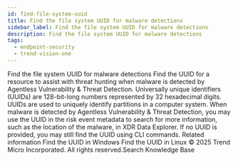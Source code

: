 ```yaml
---
id: find-file-system-uuid
title: Find the file system UUID for malware detections
sidebar_label: Find the file system UUID for malware detections
description: Find the file system UUID for malware detections
tags:
  - endpoint-security
  - trend-vision-one
---
```


 Find the file system UUID for malware detections Find the UUID for a resource to assist with threat hunting when malware is detected by Agentless Vulnerability & Threat Detection. Universally unique identifiers (UUIDs) are 128-bit-long numbers represented by 32 hexadecimal digits. UUIDs are used to uniquely identify partitions in a computer system. When malware is detected by Agentless Vulnerability & Threat Detection, you may use the UUID in the risk event metadata to search for more information, such as the location of the malware, in XDR Data Explorer. If no UUID is provided, you may still find the UUID using CLI commands. Related information Find the UUID in Windows Find the UUID in Linux © 2025 Trend Micro Incorporated. All rights reserved.Search Knowledge Base